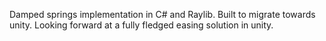 Damped springs implementation in C# and Raylib.
Built to migrate towards unity. Looking forward at a fully fledged easing solution in unity.